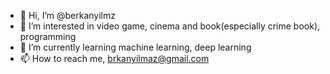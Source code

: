 - 👋 Hi, I’m @berkanyilmz
- 👀 I’m interested in video game, cinema and book(especially crime book), programming
- 🌱 I’m currently learning machine learning, deep learning
- 📫 How to reach me, brkanyilmaz@gmail.com

<!---
berkanyilmz/berkanyilmz is a ✨ special ✨ repository because its `README.md` (this file) appears on your GitHub profile.
You can click the Preview link to take a look at your changes.
--->
